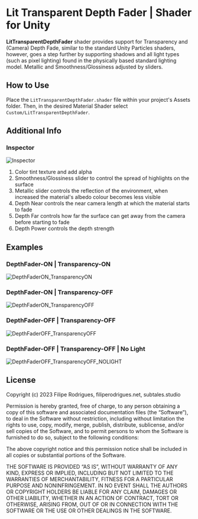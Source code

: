 # Lit Transparent Depth Fader | Shader for Unity
**LitTransparentDepthFader** shader provides support for Transparency and (Camera) Depth Fade, similar to the standard Unity Particles shaders, however, goes a step further by supporting shadows and all light types (such as pixel lighting) found in the physically based standard lighting model. Metallic and Smoothness/Glossiness adjusted by sliders.

How to Use
--------
Place the `LitTransparentDepthFader.shader` file within your project's Assets folder. Then, in the desired Material Shader select `Custom/LitTransparentDepthFader`.

Additional Info
--------
### Inspector
![Inspector][UnityIDE] 

1. Color tint texture and add alpha
2. Smoothness/Glossiness slider to control the spread of highlights on the surface
3. Metallic slider controls the reflection of the environment, when increased the material's albedo colour becomes less visible
4. Depth Near controls the near camera length at which the material starts to fade
5. Depth Far controls how far the surface can get away from the camera before starting to fade
6. Depth Power controls the depth strength 

Examples
--------
### DepthFader-ON | Transparency-ON
![DepthFaderON_TransparencyON][DepthFaderON_TransparencyON] 

### DepthFader-ON | Transparency-OFF
![DepthFaderON_TransparencyOFF][DepthFaderON_TransparencyOFF] 

### DepthFader-OFF | Transparency-OFF
![DepthFaderOFF_TransparencyOFF][DepthFaderOFF_TransparencyOFF] 

### DepthFader-OFF | Transparency-OFF | No Light
![DepthFaderOFF_TransparencyOFF_NOLIGHT][DepthFaderOFF_TransparencyOFF_NOLIGHT] 

License
-------
Copyright (c) 2023 Filipe Rodrigues, filiperodrigues.net, subtales.studio

Permission is hereby granted, free of charge, to any person obtaining a copy of this software and associated documentation files (the “Software”), to deal in the Software without restriction, including without limitation the rights to use, copy, modify, merge, publish, distribute, sublicense, and/or sell copies of the Software, and to permit persons to whom the Software is furnished to do so, subject to the following conditions:

The above copyright notice and this permission notice shall be included in all copies or substantial portions of the Software.

THE SOFTWARE IS PROVIDED “AS IS”, WITHOUT WARRANTY OF ANY KIND, EXPRESS OR IMPLIED, INCLUDING BUT NOT LIMITED TO THE WARRANTIES OF MERCHANTABILITY, FITNESS FOR A PARTICULAR PURPOSE AND NONINFRINGEMENT. IN NO EVENT SHALL THE AUTHORS OR COPYRIGHT HOLDERS BE LIABLE FOR ANY CLAIM, DAMAGES OR OTHER LIABILITY, WHETHER IN AN ACTION OF CONTRACT, TORT OR OTHERWISE, ARISING FROM, OUT OF OR IN CONNECTION WITH THE SOFTWARE OR THE USE OR OTHER DEALINGS IN THE SOFTWARE.


[UnityIDE]: https://github.com/subrodrigues/LitTransparentDepthFader-shader/assets/2995364/e0072484-e564-491e-9524-edbad9013126
[DepthFaderON_TransparencyON]: https://github.com/subrodrigues/LitTransparentDepthFader-shader/assets/2995364/33351313-d023-4775-b881-a56234b06f33
[DepthFaderON_TransparencyOFF]: https://github.com/subrodrigues/LitTransparentDepthFader-shader/assets/2995364/98a60b9d-ca8f-476f-a809-2202dc0714f6
[DepthFaderOFF_TransparencyOFF]: https://github.com/subrodrigues/LitTransparentDepthFader-shader/assets/2995364/0dbb6396-fc0b-4bb2-bdd0-94eb9566ad96
[DepthFaderOFF_TransparencyOFF_NOLIGHT]: https://github.com/subrodrigues/LitTransparentDepthFader-shader/assets/2995364/b8b7fbbb-c519-4398-b674-898a43fc61ae
